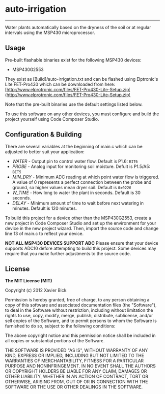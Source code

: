 # auto-irrigation #
---------------------------------

Water plants automatically based on the dryness of the soil or at regular intervals using the MSP430 microprocessor.

## Usage ##

Pre-built flashable binaries exist for the following MSP430 devices:
 * MSP430G2553

They exist as \[Build\]/auto-irrigation.txt and can be flashed using Elptronic's Lite FET-Pro430
which can be downloaded from here: [http://www.elprotronic.com/files/FET-Pro430-Lite-Setup.zip](http://www.elprotronic.com/files/FET-Pro430-Lite-Setup.zip)

Note that the pre-built binaries use the default settings listed below.

To use this software on any other devices, you must configure and build the project yourself using Code Composer Studio.

## Configuration & Building ##

There are several variables at the beginning of main.c which can be adjusted to better suit your application:

 * *WATER* - Output pin to control water flow.  Default is P1.6: `BIT6`
 * *PROBE* - Analog input for monitoring soil moisture.  Defult is P1.5/A5: `BIT5`
 * *MIN_DRY* - Minimum ADC reading at which point water flow is triggered.  A value of 0 represents a perfect connection between the probe and ground, so higher values mean dryer soil.  Default is `0x0220`
 * *W_TIME* - How long to water the plant in seconds.  Default is 30 seconds.
 * *DELAY* - Minimum amount of time to wait before next watering in minutes.  Default is 120 minutes.

To build this project for a device other than the MSP430G2553, create a new project in Code Composer Studio and set up the environment for your device in the new project wizard.  Then, import the source code and change line 13 of main.c to reflect your device.

**NOT ALL MSP430 DEVICES SUPPORT ADC**
Please ensure that your device supports ADC10 defore attempting to build this project.  Some devices may require that you make further adjustments to the source code.

## License ##

**The MIT License (MIT)**

Copyright (c) 2012 Xavier Bick

Permission is hereby granted, free of charge, to any person obtaining a copy of this software and associated documentation files (the "Software"), to deal in the Software without restriction, including without limitation the rights to use, copy, modify, merge, publish, distribute, sublicense, and/or sell copies of the Software, and to permit persons to whom the Software is furnished to do so, subject to the following conditions:

The above copyright notice and this permission notice shall be included in all copies or substantial portions of the Software.

THE SOFTWARE IS PROVIDED "AS IS", WITHOUT WARRANTY OF ANY KIND, EXPRESS OR IMPLIED, INCLUDING BUT NOT LIMITED TO THE WARRANTIES OF MERCHANTABILITY, FITNESS FOR A PARTICULAR PURPOSE AND NONINFRINGEMENT. IN NO EVENT SHALL THE AUTHORS OR COPYRIGHT HOLDERS BE LIABLE FOR ANY CLAIM, DAMAGES OR OTHER LIABILITY, WHETHER IN AN ACTION OF CONTRACT, TORT OR OTHERWISE, ARISING FROM, OUT OF OR IN CONNECTION WITH THE SOFTWARE OR THE USE OR OTHER DEALINGS IN THE SOFTWARE.
